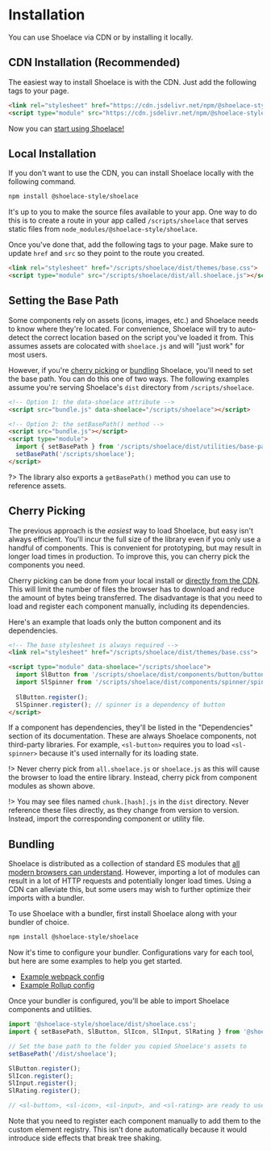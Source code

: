 # Installation

You can use Shoelace via CDN or by installing it locally.

## CDN Installation (Recommended)

The easiest way to install Shoelace is with the CDN. Just add the following tags to your page.

```html
<link rel="stylesheet" href="https://cdn.jsdelivr.net/npm/@shoelace-style/shoelace@%VERSION%/dist/themes/base.css">
<script type="module" src="https://cdn.jsdelivr.net/npm/@shoelace-style/shoelace@%VERSION%/dist/all.shoelace.js"></script>
```

Now you can [start using Shoelace!](/getting-started/usage.md)

## Local Installation

If you don't want to use the CDN, you can install Shoelace locally with the following command. 

```bash
npm install @shoelace-style/shoelace
```

It's up to you to make the source files available to your app. One way to do this is to create a route in your app called `/scripts/shoelace` that serves static files from `node_modules/@shoelace-style/shoelace`. 

Once you've done that, add the following tags to your page. Make sure to update `href` and `src` so they point to the route you created.

```html
<link rel="stylesheet" href="/scripts/shoelace/dist/themes/base.css">
<script type="module" src="/scripts/shoelace/dist/all.shoelace.js"></script>
```

## Setting the Base Path

Some components rely on assets (icons, images, etc.) and Shoelace needs to know where they're located. For convenience, Shoelace will try to auto-detect the correct location based on the script you've loaded it from. This assumes assets are colocated with `shoelace.js` and will "just work" for most users.

However, if you're [cherry picking](#cherry-picking) or [bundling](#bundling) Shoelace, you'll need to set the base path. You can do this one of two ways. The following examples assume you're serving Shoelace's `dist` directory from `/scripts/shoelace`.

```html
<!-- Option 1: the data-shoelace attribute -->
<script src="bundle.js" data-shoelace="/scripts/shoelace"></script>

<!-- Option 2: the setBasePath() method -->
<script src="bundle.js"></script>
<script type="module">
  import { setBasePath } from '/scripts/shoelace/dist/utilities/base-path.js';
  setBasePath('/scripts/shoelace');
</script>
```

?> The library also exports a `getBasePath()` method you can use to reference assets.

## Cherry Picking

The previous approach is the _easiest_ way to load Shoelace, but easy isn't always efficient. You'll incur the full size of the library even if you only use a handful of components. This is convenient for prototyping, but may result in longer load times in production. To improve this, you can cherry pick the components you need.

Cherry picking can be done from your local install or [directly from the CDN](https://cdn.jsdelivr.net/npm/@shoelace-style/shoelace@%VERSION%/). This will limit the number of files the browser has to download and reduce the amount of bytes being transferred. The disadvantage is that you need to load and register each component manually, including its dependencies.

Here's an example that loads only the button component and its dependencies.

```html
<!-- The base stylesheet is always required -->
<link rel="stylesheet" href="/scripts/shoelace/dist/themes/base.css">

<script type="module" data-shoelace="/scripts/shoelace">
  import SlButton from '/scripts/shoelace/dist/components/button/button.js';
  import SlSpinner from '/scripts/shoelace/dist/components/spinner/spinner.js';
  
  SlButton.register();
  SlSpinner.register(); // spinner is a dependency of button
</script>
```

If a component has dependencies, they'll be listed in the "Dependencies" section of its documentation. These are always Shoelace components, not third-party libraries. For example, `<sl-button>` requires you to load `<sl-spinner>` because it's used internally for its loading state.

!> Never cherry pick from `all.shoelace.js` or `shoelace.js` as this will cause the browser to load the entire library. Instead, cherry pick from component modules as shown above.

!> You may see files named `chunk.[hash].js` in the `dist` directory. Never reference these files directly, as they change from version to version. Instead, import the corresponding component or utility file.

## Bundling

Shoelace is distributed as a collection of standard ES modules that [all modern browsers can understand](https://caniuse.com/es6-module). However, importing a lot of modules can result in a lot of HTTP requests and potentially longer load times. Using a CDN can alleviate this, but some users may wish to further optimize their imports with a bundler.

To use Shoelace with a bundler, first install Shoelace along with your bundler of choice.

```bash
npm install @shoelace-style/shoelace
```

Now it's time to configure your bundler. Configurations vary for each tool, but here are some examples to help you get started.

- [Example webpack config](https://github.com/shoelace-style/webpack-example/blob/master/webpack.config.js)
- [Example Rollup config](https://github.com/shoelace-style/rollup-example/blob/master/rollup.config.js)

Once your bundler is configured, you'll be able to import Shoelace components and utilities.

```js
import '@shoelace-style/shoelace/dist/shoelace.css';
import { setBasePath, SlButton, SlIcon, SlInput, SlRating } from '@shoelace-style/shoelace';

// Set the base path to the folder you copied Shoelace's assets to
setBasePath('/dist/shoelace');

SlButton.register();
SlIcon.register();
SlInput.register();
SlRating.register();

// <sl-button>, <sl-icon>, <sl-input>, and <sl-rating> are ready to use!
```

Note that you need to register each component manually to add them to the custom element registry. This isn't done automatically because it would introduce side effects that break tree shaking.
